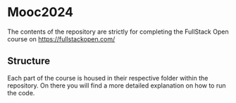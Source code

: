 # Mooc2024

The contents of the repository are strictly for completing the FullStack Open course on https://fullstackopen.com/

## Structure
Each part of the course is housed in their respective folder within the repository.
On there you will find a more detailed explanation on how to run the code.

